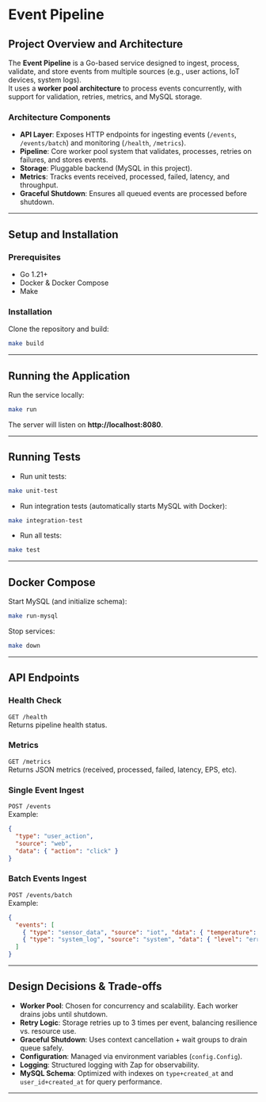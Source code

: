 # Event Pipeline

## Project Overview and Architecture

The **Event Pipeline** is a Go-based service designed to ingest, process, validate, and store events from multiple sources (e.g., user actions, IoT devices, system logs).  
It uses a **worker pool architecture** to process events concurrently, with support for validation, retries, metrics, and MySQL storage.

### Architecture Components

- **API Layer**: Exposes HTTP endpoints for ingesting events (`/events`, `/events/batch`) and monitoring (`/health`, `/metrics`).
- **Pipeline**: Core worker pool system that validates, processes, retries on failures, and stores events.
- **Storage**: Pluggable backend (MySQL in this project).
- **Metrics**: Tracks events received, processed, failed, latency, and throughput.
- **Graceful Shutdown**: Ensures all queued events are processed before shutdown.

---

## Setup and Installation

### Prerequisites
- Go 1.21+
- Docker & Docker Compose
- Make

### Installation

Clone the repository and build:
```bash
make build
```

---

## Running the Application

Run the service locally:
```bash
make run
```

The server will listen on **http://localhost:8080**.

---

## Running Tests

- Run unit tests:
```bash
make unit-test
```

- Run integration tests (automatically starts MySQL with Docker):
```bash
make integration-test
```

- Run all tests:
```bash
make test
```

---

## Docker Compose

Start MySQL (and initialize schema):
```bash
make run-mysql
```

Stop services:
```bash
make down
```

---

## API Endpoints

### Health Check
`GET /health`  
Returns pipeline health status.

### Metrics
`GET /metrics`  
Returns JSON metrics (received, processed, failed, latency, EPS, etc).

### Single Event Ingest
`POST /events`  
Example:
```json
{
  "type": "user_action",
  "source": "web",
  "data": { "action": "click" }
}
```

### Batch Events Ingest
`POST /events/batch`  
Example:
```json
{
  "events": [
    { "type": "sensor_data", "source": "iot", "data": { "temperature": 22.5 } },
    { "type": "system_log", "source": "system", "data": { "level": "error", "message": "failed" } }
  ]
}
```

---

## Design Decisions & Trade-offs

- **Worker Pool**: Chosen for concurrency and scalability. Each worker drains jobs until shutdown.
- **Retry Logic**: Storage retries up to 3 times per event, balancing resilience vs. resource use.
- **Graceful Shutdown**: Uses context cancellation + wait groups to drain queue safely.
- **Configuration**: Managed via environment variables (`config.Config`).
- **Logging**: Structured logging with Zap for observability.
- **MySQL Schema**: Optimized with indexes on `type+created_at` and `user_id+created_at` for query performance.

---
